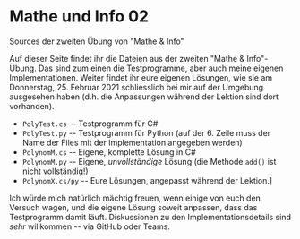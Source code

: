 # Mathe und Info 02
Sources der zweiten Übung von "Mathe &amp; Info"

Auf dieser Seite findet ihr die Dateien aus der zweiten "Mathe & Info"-Übung. Das sind zum einen die Testprogramme, aber auch meine eigenen Implementationen. Weiter findet ihr eure eigenen Lösungen, wie sie am Donnerstag, 25. Februar 2021 schliesslich bei mir auf der Umgebung ausgesehen haben (d.h. die Anpassungen während der Lektion sind dort vorhanden).

* ``PolyTest.cs`` -- Testprogramm für C#
* ``PolyTest.py`` -- Testprogramm für Python (auf der 6. Zeile muss der Name der Files mit der Implementation angegeben werden)
* ``PolynomM.cs`` -- Eigene, komplette Lösung in C#
* ``PolynomM.py`` -- Eigene, _unvollständige_ Lösung (die Methode ``add()`` ist nicht vollständig!)
* ``PolynomX.cs/py`` -- Eure Lösungen, angepasst während der Lektion.]

Ich würde mich natürlich mächtig freuen, wenn einige von euch den Versuch wagen, und die eigene Lösung soweit anpassen, dass das Testprogramm damit läuft. Diskussionen zu den Implementationsdetails sind *sehr* willkommen -- via GitHub oder Teams.
